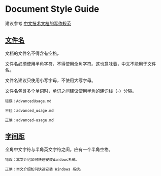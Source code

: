 # Document Style Guide

建议参考 [中文技术文档的写作规范](https://github.com/ruanyf/document-style-guide)

## [文件名](https://github.com/ruanyf/document-style-guide/blob/master/docs/structure.md)

文档的文件名不得含有空格。

文件名必须使用半角字符，不得使用全角字符。这也意味着，中文不能用于文件名。

文件名建议只使用小写字母，不使用大写字母。

文件名包含多个单词时，单词之间建议使用半角的连词线（-）分隔。

```text
错误：AdvancedUsage.md

不佳：advanced_usage.md

正确：advanced-usage.md
```

## [字间距](https://github.com/ruanyf/document-style-guide/blob/master/docs/text.md)

全角中文字符与半角英文字符之间，应有一个半角空格。

```text
错误：本文介绍如何快速安装Windows系统。

正确：本文介绍如何快速安装 Windows 系统。
```
